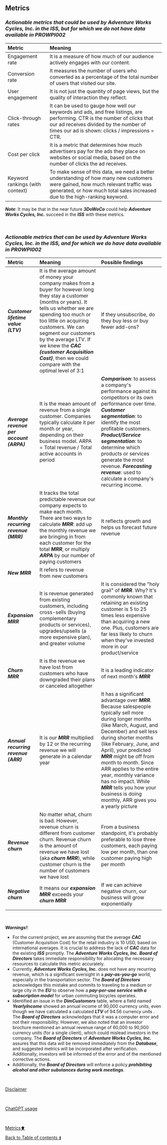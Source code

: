 ## Metrics  

### **_Actionable metrics that could be used by Adventure Works Cycles, Inc. in the ISS, but for which we do not have data available in PROWPI002_**  

| Metric                | Meaning                                                                                                                              | 
| :-------------------- | :----------------------------------------------------------------------------------------------------------------------------------- | 
| Engagement rate       | It is a measure of how much of our audience actively engages with our content. |
| Conversion rate       | It measures the number of users who converted as a percentage of the total number of users that visited our site. |
| User engagement       | It is not just the quantity of page views, but the quality of interaction they reflect. |
| Click-through rates   | It can be used to gauge how well our keywords and ads, and free listings, are performing. CTR is the number of clicks that our ad receives divided by the number of times our ad is shown: clicks / impressions = CTR. |
| Cost per click        | It is a metric that determines how much advertisers pay for the ads they place on websites or social media, based on the number of clicks the ad receives. |
| Keyword rankings (with context) | To make sense of this data, we need a better understanding of how many new customers were gained, how much relevant traffic was generated, or how much total sales increased due to the high-ranking keyword. |

**_Note_**: It may be that in the near future **_3DoWoCo_** could help **_Adventure Works Cycles, Inc._** succeed in the **_ISS_** with these metrics.

&nbsp;  

### **_Actionable metrics that can be used by Adventure Works Cycles, Inc. in the ISS, and for which we do have data available in PROWPI002_**  

| Metric          | Meaning              | Possible findings |
| :-------------- | :------------------- | :---------------- |
| **_Customer lifetime value (LTV)_** | It is the average amount of money your company makes from a buyer for however long they stay a customer (months or years). It tells us whether we are spending too much or too little on acquiring customers. We can segment our customers by the average LTV. If we knew the **_CAC (customer Acquisition Cost)_**, then we could compare with the optimal level of 3:1 | If they unsubscribe, do they buy less or buy fewer add-ons? |
| **_Average revenue per account (ARPA)_** | It is the mean amount of revenue from a single customer. Companies typically calculate it per month or year, depending on their business model. ARPA = Total revenue / Total active accounts in period | **_Comparison_**: to assess a company's performance against its competitors or its own performance over time. **_Customer segmentation_**: to identify the most profitable customers. **_Product/Service segmentation_**: to determine which products or services generate the most revenue. **_Forecasting revenue_**: used to calculate a company's recurring income.|
| **_Monthly recurring revenue (MRR)_** | It tracks the total predictable revenue our company expects to make each month. There are two ways to calculate **_MRR_**: add up the monthly revenue we are bringing in from each customer for the total **_MRR_**, or multiply **_ARPA_** by our number of paying customers  | It reflects growth and helps us forecast future revenue| 
| **_New MRR_** | It refers to revenue from new customers | |
| **_Expansion MRR_** | It is revenue generated from existing customers, including cross-sells (buying complementary products or services), upgrades/upsells (a more expensive plan), and greater volume | It is considered the "holy grail" of **_MRR_**. Why? It's commonly known that retaining an existing customer is 5 to 25 times less expensive than acquiring a new one. Plus, customers are far less likely to churn when they've invested more in our product/service |
| **_Churn MRR_** | It is the revenue we have lost from customers who have downgraded their plans or canceled altogether | It is a leading indicator of next month's **_MRR_** |
| **_Annual recurring revenue (ARR)_** | It is our **_MRR_** multiplied by 12 or the recurring revenue we will generate in a calendar year | It has a significant advantage over **_MRR_**. Because salespeople typically sell more during longer months (like March, August, and December) and sell less during shorter months (like February, June, and April), your predicted **_MRR_** might be off from month to month. Since ARR applies to the entire year, monthly variance has no impact. While **_MRR_** tells you how your business is doing monthly, ARR gives you a yearly picture |
| **_Revenue churn_** | No matter what, churn is bad. However, revenue churn is different from customer churn. Revenue churn is the amount of revenue we have lost (aka **_churn MRR_**), while customer churn is the number of customers we have lost | From a business standpoint, it's probably preferable to lose three customers, each paying low per month, than one customer paying high per month |
|  **_Negative churn_** | It means our **_expansion MRR_** exceeds your **_churn MRR_** | If we can achieve negative churn, our business will grow exponentially |
| | | |

<p><br></p>

**_Warnings!_**:
- For the current project, we are assuming that the average **_CAC_** (Customer Acquisition Cost) for the retail industry is 10 USD, based on international averages. It is crucial to address the lack of **_CAC_** data for the existing **_ISS_** promptly. The **_Adventure Works Cycles, Inc._** **_Board of Directors_** takes immediate responsibility for allocating the necessary resources to calculate this metric accurately.
- Currently, **_Adventure Works Cycles, Inc._** does not have any recurring revenue, which is a significant oversight in a **_pay-as-you-go_** world, especially in the transportation sector. The **_Board of Directors_** acknowledges this mistake and commits to traveling to a medium or large city in the **_EU_** to observe how a **_pay-per-use service with a subscription model_** for urban commuting bicycles operates.
- Identified an issue in the **_DimCustomers_** table, where a field named **_YearlyIncome_** showed an annual income of 90,000 currency units, even though we have calculated a calculated **_LTV_** of 94.56 currency units . The **_Board of Directors_** acknowledges that it was a computer error and not their responsibility. However, we also noted that an investor brochure mentioned an annual revenue range of 60,000 to 90,000 currency units (for a single client), which could mislead investors in the company. The **_Board of Directors_** of **_Adventure Works Cycles, Inc._** assures that this data will be removed immediately from the **_Database_**, and suggested metrics will be incorporated after verification. Additionally, investors will be informed of the error and of the mentioned corrective actions.
- Additionally, the **_Board of Directors_** will enforce a policy **_prohibiting alcohol and other substances during work meetings_**.

<p><br></p> 

[Disclaimer](../DISCLAIMER.md)

<p><br></p> 

[ChatGPT usage](../CHATGPT_USAGE.md)  

<p><br></p>

[Metrics:arrow_up:](metrics.md)  

[Back to Table of contents :arrow_double_up:](../README.md)